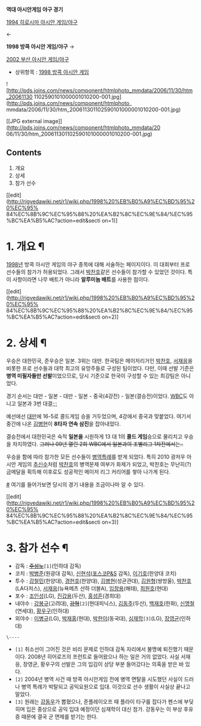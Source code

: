 **역대 아시안게임 야구 경기**

[1994 히로시마 아시안 게임/야구](1994%20%ED%9E%88%EB%A1%9C%EC%8B%9C%EB%A7%88%20%EC%95%84%EC%8B%9C%EC%95%88%20%EA%B2%8C%EC%9E%84/%EC%95%BC%EA%B5%AC.md)

←

**1998 방콕 아시안 게임/야구**
→

[2002 부산 아시안 게임/야구](2002%20%EB%B6%80%EC%82%B0%20%EC%95%84%EC%8B%9C%EC%95%88%20%EA%B2%8C%EC%9E%84/%EC%95%BC%EA%B5%AC.md)

  

  * 상위항목 : [1998 방콕 아시안 게임](1998%20%EB%B0%A9%EC%BD%95%20%EC%95%84%EC%8B%9C%EC%95%88%20%EA%B2%8C%EC%9E%84.md)  

![http://pds.joins.com/news/component/htmlphoto_mmdata/2006/11/30/htm_20061130
1102590101000001010200-001.jpg](http://pds.joins.com/news/component/htmlphoto_
mmdata/2006/11/30/htm_200611301102590101000001010200-001.jpg)

[[JPG external image]](http://pds.joins.com/news/component/htmlphoto_mmdata/20
06/11/30/htm_200611301102590101000001010200-001.jpg)

  

## Contents

    

1. 개요 
2. 상세 
3. 참가 선수 

[[edit](http://rigvedawiki.net/r1/wiki.php/1998%20%EB%B0%A9%EC%BD%95%20%EC%95%
84%EC%8B%9C%EC%95%88%20%EA%B2%8C%EC%9E%84/%EC%95%BC%EA%B5%AC?action=edit&secti
on=1)]

# 1. 개요 ¶

[1998년](1998%EB%85%84.md) 방콕 아시안 게임의 야구 종목에 대해 서술하는 페이지이다. 이 대회부터 프로선수들의
참가가 허용되었다. 그래서 [박찬호](%EB%B0%95%EC%B0%AC%ED%98%B8.md)같은 선수들이 참가할 수 있었던 것이다.
특이 사항이라면 나무 배트가 아니라 **알루미늄 배트**를 사용한 점이다.

  

[[edit](http://rigvedawiki.net/r1/wiki.php/1998%20%EB%B0%A9%EC%BD%95%20%EC%95%
84%EC%8B%9C%EC%95%88%20%EA%B2%8C%EC%9E%84/%EC%95%BC%EA%B5%AC?action=edit&secti
on=2)]

# 2. 상세 ¶

우승은 대한민국, 준우승은 일본. 3위는 대만. 한국팀은 메이저리거인
[박찬호](%EB%B0%95%EC%B0%AC%ED%98%B8.md),
[서재응](%EC%84%9C%EC%9E%AC%EC%9D%91.md)을 비롯한 프로 선수들과 대학 최고의 유망주들로 구성된 팀이었다.
다만, 이때 선발 기준은 **병역 미필자들만 선발**이었으므로, 당시 기준으로 한국이 구성할 수 있는 최강팀은 아니었다.

  

경기 순서는 대만 - 일본 - 대만 - 일본 - 중국(4강전) - 일본(결승전)이었다. [WBC](WBC.md)도 아니고 일본과 3번
대결;;;

  

예선에선 [대만](%EB%8C%80%EB%A7%8C.md)에 16-5로 콜드게임 승을 거두었으며, 4강에서 중국과 맞붙었다. 여기서
중간에 나온 [김병현](%EA%B9%80%EB%B3%91%ED%98%84.md)이 **8타자 연속 삼진**을 잡아내었다.

  

결승전에서 대한민국은 숙적 **일본을** 시원하게 13 대 1의 **콜드 게임**승으로 물리치고 우승을 차지하였다. <del>그러나 09년
열린 2회 WBC에서 일본과의 조별리그 1차전에서는..</del>

  

우승을 함에 따라 참가한 모든 선수들이 [병역특례](%EC%98%88%EC%88%A0%EC%B2%B4%EC%9C%A1%EC%9A%94%EC%9B%90.md)를 받게 되었다. 특히
2010 광저우 아시안 게임의 [추신수](%EC%B6%94%EC%8B%A0%EC%88%98.md)처럼
[박찬호](%EB%B0%95%EC%B0%AC%ED%98%B8.md)의 병역문제 여부가 화제가 되었고, 박찬호는 무난히(?) 금메달을
획득해 이후로도 성공적인 메이저 리그 커리어를 쌓아 나가게 된다.

  

[#](http://blog.naver.com/zzac203?Redirect=Log&logNo=50096602761) 여기를 들어가보면
당시의 경기 내용을 조금이나마 알 수 있다.

  

[[edit](http://rigvedawiki.net/r1/wiki.php/1998%20%EB%B0%A9%EC%BD%95%20%EC%95%
84%EC%8B%9C%EC%95%88%20%EA%B2%8C%EC%9E%84/%EC%95%BC%EA%B5%AC?action=edit&secti
on=3)]

# 3. 참가 선수 ¶

  * 감독 : <del>[주성노](%EC%A3%BC%EC%84%B1%EB%85%B8.md)</del>`[1]`(인하대 감독)
  * 코치 : [박병준](%EB%B0%95%EB%B3%91%EC%A4%80.md)(원광대 감독), [신현석](%EC%8B%A0%ED%98%84%EC%84%9D.md)([포스코P&S](%ED%8F%AC%EC%8A%A4%ED%8B%B8%20%EC%95%BC%EA%B5%AC%EB%8B%A8.md) 감독), [이기호](%EC%9D%B4%EA%B8%B0%ED%98%B8.md)(한양대 코치)
  * 투수 : [강철민](%EA%B0%95%EC%B2%A0%EB%AF%BC.md)(한양대), [경헌호](%EA%B2%BD%ED%97%8C%ED%98%B8.md)(한양대), [김병현](%EA%B9%80%EB%B3%91%ED%98%84.md)(성균관대), [김원형](%EA%B9%80%EC%9B%90%ED%98%95.md)(쌍방울), [박찬호](%EB%B0%95%EC%B0%AC%ED%98%B8.md)(LA다저스), [서재응](%EC%84%9C%EC%9E%AC%EC%9D%91.md)(뉴욕메츠 산하 더블A), [임창용](%EC%9E%84%EC%B0%BD%EC%9A%A9.md)(해태), [최원호](%EC%B5%9C%EC%9B%90%ED%98%B8.md)(현대)
  * 포수 : [조인성](%EC%A1%B0%EC%9D%B8%EC%84%B1.md)(LG), [진갑용](%EC%A7%84%EA%B0%91%EC%9A%A9.md)(두산), [홍성흔](%ED%99%8D%EC%84%B1%ED%9D%94.md)(경희대)
  * 내야수 : [강봉규](%EA%B0%95%EB%B4%89%EA%B7%9C.md)(고려대), <del>[강혁](%EA%B0%95%ED%98%81.md)</del>`[2]`(현대피닉스), [김동주](%EA%B9%80%EB%8F%99%EC%A3%BC.md)(두산), [백재호](%EB%B0%B1%EC%9E%AC%ED%98%B8.md)(한화), [신명철](%EC%8B%A0%EB%AA%85%EC%B2%A0.md)(연세대), [황우구](%ED%99%A9%EC%9A%B0%EA%B5%AC.md)(인하대)
  * 외야수 : [이병규](%EC%9D%B4%EB%B3%91%EA%B7%9C.md)(LG), [박재홍](%EB%B0%95%EC%9E%AC%ED%99%8D.md)(현대), [박한이](%EB%B0%95%ED%95%9C%EC%9D%B4.md)(동국대), [심재학](%EC%8B%AC%EC%9E%AC%ED%95%99.md)`[3]`(LG), [장영균](%EC%9E%A5%EC%98%81%EA%B7%A0.md)(인하대)

`\----`

  * `[1]` 취소선이 그어진 것은 비리 문제로 인하대 감독 자리에서 불명예 퇴진했기 때문이다. 2008년 히어로즈의 프런트로 들어왔으나 하는 일은 거의 없었다. 사실 서재응, 장영균, 황우구의 선발은 그의 입김이 상당 부분 들어갔다는 의혹을 받은 바 있다.
  * `[2]` 2004년 병역 사건 때 방콕 아시안게임 전에 병역 면탈을 시도했던 사실이 드러나 병역 특례가 박탈되고 공익요원으로 입대. 이것으로 선수 생활이 사실상 끝나고 말았다.
  * `[3]` 원래는 [강동우](%EA%B0%95%EB%8F%99%EC%9A%B0.md)가 뽑혔으나, 준플레이오프 때 플라이 타구를 잡다가 펜스에 부딪히며 입은 중상으로 공익 입대 예정이던 심재학이 대신 참가. 강동우는 이 부상 후유증 때문에 결국 군 면제를 받기는 한다.

